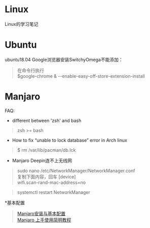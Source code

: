 # Linux
Linux的学习笔记
# Ubuntu
ubuntu18.04 Google浏览器安装SwitchyOmega不能添加：
>在命令行执行  
$google-chrome & --enable-easy-off-store-extension-install

# Manjaro

FAQ:
* different between 'zsh' and bash
> zsh >= bash
* How to fix “unable to lock database” error in Arch linux
>$ rm /var/lib/pacman/db.lck
* Manjaro Deepin连不上无线网
>sudo nano /etc/NetworkManager/NetworkManager.conf  
复制下面内容，回车
>[device]  
wifi.scan-rand-mac-address=no  

>systemctl restart NetworkManager  

*基本配置
>[Manjaro安装与基本配置](https://my.oschina.net/langxSpirit/blog/1647000)   
>[Manjaro 上手使用简明教程](https://wenqixiang.com/manjaro-guide/)
